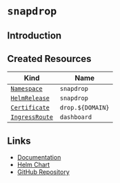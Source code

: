 # `snapdrop`

## Introduction

## Created Resources

| Kind                                | Name             |
| ----------------------------------- | ---------------- |
| [`Namespace`][ref-namespace]        | `snapdrop`       |
| [`HelmRelease`][ref-helm-release]   | `snapdrop`       |
| [`Certificate`][ref-certificate]    | `drop.${DOMAIN}` |
| [`IngressRoute`][ref-ingress-route] | `dashboard`      |

[ref-namespace]: https://kubernetes.io/docs/reference/kubernetes-api/cluster-resources/namespace-v1/
[ref-helm-release]: https://fluxcd.io/docs/components/helm/helmreleases/
[ref-certificate]: https://cert-manager.io/docs/reference/api-docs/#cert-manager.io/v1.Certificate
[ref-ingress-route]: https://doc.traefik.io/traefik/routing/providers/kubernetes-crd/#kind-ingressroute

## Links

- [Documentation](https://github.com/RobinLinus/snapdrop/tree/master/docs)
- [Helm Chart](https://charts.pascaliske.dev/charts/snapdrop/)
- [GitHub Repository](https://github.com/RobinLinus/snapdrop)
